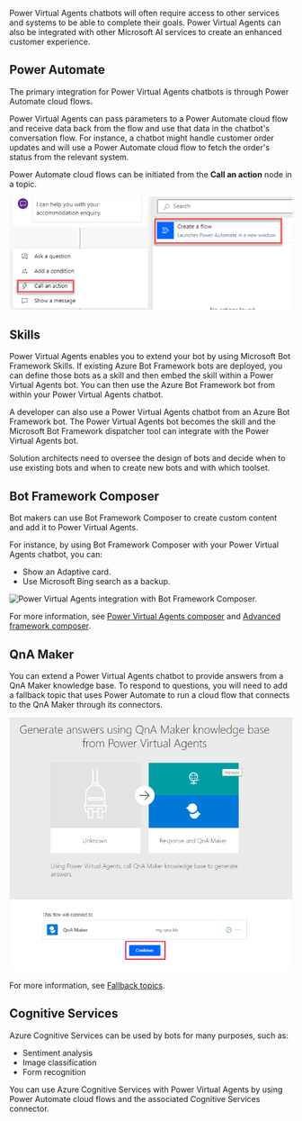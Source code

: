 Power Virtual Agents chatbots will often require access to other services and systems to be able to complete their goals. Power Virtual Agents can also be integrated with other Microsoft AI services to create an enhanced customer experience.

## Power Automate

The primary integration for Power Virtual Agents chatbots is through Power Automate cloud flows.

Power Virtual Agents can pass parameters to a Power Automate cloud flow and receive data back from the flow and use that data in the chatbot's conversation flow. For instance, a chatbot might handle customer order updates and will use a Power Automate cloud flow to fetch the order's status from the relevant system.

Power Automate cloud flows can be initiated from the **Call an action** node in a topic.

![Power Virtual Agents Power Automate action.](../media/5-pva-action-flow.png)

## Skills

Power Virtual Agents enables you to extend your bot by using Microsoft Bot Framework Skills. If existing Azure Bot Framework bots are deployed, you can define those bots as a skill and then embed the skill within a Power Virtual Agents bot. You can then use the Azure Bot Framework bot from within your Power Virtual Agents chatbot.

A developer can also use a Power Virtual Agents chatbot from an Azure Bot Framework bot. The Power Virtual Agents bot becomes the skill and the Microsoft Bot Framework dispatcher tool can integrate with the Power Virtual Agents bot.

Solution architects need to oversee the design of bots and decide when to use existing bots and when to create new bots and with which toolset.

## Bot Framework Composer

Bot makers can use Bot Framework Composer to create custom content and add it to Power Virtual Agents.

For instance, by using Bot Framework Composer with your Power Virtual Agents chatbot, you can:

- Show an Adaptive card.
- Use Microsoft Bing search as a backup.

![Power Virtual Agents integration with Bot Framework Composer.](../media/5-pva-composer-integration.gif)

For more information, see [Power Virtual Agents composer](/composer/pva/overview-composer-pva/?azure-portal=true) and [Advanced framework composer](/power-virtual-agents/advanced-bot-framework-composer/?azure-portal=true).

## QnA Maker

You can extend a Power Virtual Agents chatbot to provide answers from a QnA Maker knowledge base. To respond to questions, you will need to add a fallback topic that uses Power Automate to run a cloud flow that connects to the QnA Maker through its connectors.

![Power Virtual Agents integration with QnA Maker.](../media/5-power-automate-qna-flow-template.png)

For more information, see [Fallback topics](/azure/cognitive-services/qnamaker/tutorials/integrate-with-power-virtual-assistant-fallback-topic/?azure-portal=true).

## Cognitive Services

Azure Cognitive Services can be used by bots for many purposes, such as:

- Sentiment analysis
- Image classification
- Form recognition

You can use Azure Cognitive Services with Power Virtual Agents by using Power Automate cloud flows and the associated Cognitive Services connector.
